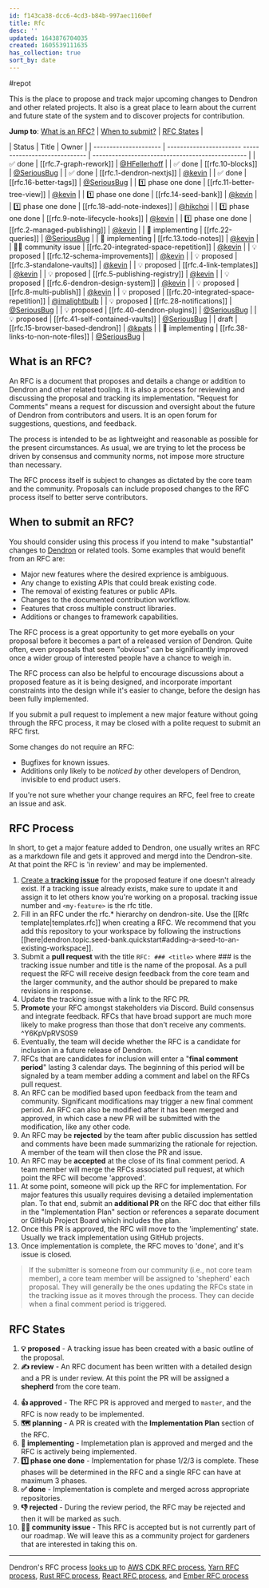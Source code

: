 ```yaml
---
id: f143ca38-dcc6-4cd3-b84b-997aec1160ef
title: Rfc
desc: ''
updated: 1643876704035
created: 1605539111635
has_collection: true
sort_by: date
---
```


#repot

This is the place to propose and track major upcoming changes to Dendron and
other related projects. It also is a great place to learn about the current and
future state of the system and to discover projects for contribution.

[dendron]: https://github.com/dendronhq/dendron

**Jump to**: [What is an RFC?](#what-is-an-rfc) |
[When to submit?](#when-to-submit-an-rfc) | [RFC States](#rfc-states) |

<!--BEGIN_TABLE-->

| Status                | Title                                                                                                    | Owner                                            |
| --------------------- | ----------------------- ----------------------------- | ------------------------------------------------ |
| ✅ done               | [[rfc.7-graph-rework]]               | [@HFellerhoff](https://github.com/hfellerhoff)   |
| ✅ done               | [[rfc.10-blocks]]          | [@SeriousBug](https://github.com/SeriousBug)          |
| ✅ done               | [[rfc.1-dendron-nextjs]] | [@kevin](https://github.com/kevinslin)           |
| ✅ done               | [[rfc.16-better-tags]]                             | [@SeriousBug](https://github.com/SeriousBug)     |
| 1️⃣ phase one done     | [[rfc.11-better-tree-view]]         | [@kevin](https://github.com/kevinslin)           |
| 1️⃣ phase one done     | [[rfc.14-seed-bank]]            | [@kevin](https://github.com/kevinslin)           |
| 1️⃣ phase one done     | [[rfc.18-add-note-indexes]]                               | [@hikchoi](https://github.com/cerebrarium)       |
| 1️⃣ phase one done     | [[rfc.9-note-lifecycle-hooks]]    | [@kevin](https://github.com/kevinslin)           |
| 1️⃣ phase one done     | [[rfc.2-managed-publishing]]        | [@kevin](https://github.com/kevinslin)           |
| 👷 implementing       | [[rfc.22-queries]]                                 | [@SeriousBug](https://github.com/SeriousBug)     |
| 👷 implementing       | [[rfc.13.todo-notes]]               | [@kevin](https://github.com/kevinslin)           |
| 👩‍🌾 community issue    | [[rfc.20-integrated-space-repetition]]             | [@kevin](https://github.com/kevinslin)           |
| 💡 proposed           | [[rfc.12-schema-improvements]]      | [@kevin](https://github.com/kevinslin)           |
| 💡 proposed           | [[rfc.3-standalone-vaults]]         | [@kevin](https://github.com/kevinslin)           |
| 💡 proposed           | [[rfc.4-link-templates]]         | [@kevin](https://github.com/kevinslin)           |
| 💡 proposed           | [[rfc.5-publishing-registry]]       | [@kevin](https://github.com/kevinslin)           |
| 💡 proposed           | [[rfc.6-dendron-design-system]]             | [@kevin](https://github.com/kevinslin)           |
| 💡 proposed           | [[rfc.8-multi-publish]]             | [@kevin](https://github.com/kevinslin)           |
| 💡 proposed           | [[rfc.20-integrated-space-repetition]]         | [@imalightbulb](https://github.com/imalightbulb) |
| 💡 proposed           | [[rfc.28-notifications]]                           | [@SeriousBug](https://github.com/SeriousBug)     |
| 💡 proposed           | [[rfc.40-dendron-plugins]]            | [@SeriousBug](https://github.com/SeriousBug)     |
| 💡 proposed           | [[rfc.41-self-contained-vaults]]      | [@SeriousBug](https://github.com/SeriousBug)     |
| draft                 | [[rfc.15-browser-based-dendron]]                                                                                | [@kpats](https://github.com/kpathakota)          |
| 👷 implementing       | [[rfc.38-links-to-non-note-files]]                                 | [@SeriousBug](https://github.com/SeriousBug)     |
## What is an RFC?

An RFC is a document that proposes and details a change or addition to Dendron
and other related tooling. It is also a process for reviewing and discussing the
proposal and tracking its implementation. "Request for Comments" means a request
for discussion and oversight about the future of Dendron from contributors and
users. It is an open forum for suggestions, questions, and feedback.

The process is intended to be as lightweight and reasonable as possible for the
present circumstances. As usual, we are trying to let the process be driven by
consensus and community norms, not impose more structure than necessary.

The RFC process itself is subject to changes as dictated by the core team and
the community. Proposals can include proposed changes to the RFC process itself
to better serve contributors.

## When to submit an RFC?

You should consider using this process if you intend to make "substantial"
changes to [Dendron](https://github.com/dendronhq/dendron) or related tools.
Some examples that would benefit from an RFC are:

-   Major new features where the desired exprience is ambiguous.
-   Any change to existing APIs that could break existing code.
-   The removal of existing features or public APIs.
-   Changes to the documented contribution workflow.
-   Features that cross multiple construct libraries.
-   Additions or changes to framework capabilities.

The RFC process is a great opportunity to get more eyeballs on your proposal
before it becomes a part of a released version of Dendron. Quite often, even
proposals that seem "obvious" can be significantly improved once a wider group
of interested people have a chance to weigh in.

The RFC process can also be helpful to encourage discussions about a proposed
feature as it is being designed, and incorporate important constraints into the
design while it's easier to change, before the design has been fully
implemented.

If you submit a pull request to implement a new major feature without going
through the RFC process, it may be closed with a polite request to submit an RFC
first.

Some changes do not require an RFC:

-   Bugfixes for known issues.
-   Additions only likely to be _noticed by_ other developers of Dendron, invisible
    to end product users.

If you're not sure whether your change requires an RFC, feel free to create an
issue and ask.

## RFC Process

In short, to get a major feature added to Dendron, one usually writes an RFC as
a markdown file and gets it approved and mergd into the Dendron-site. At that
point the RFC is 'in review' and may be implemented.

1. [Create a **tracking issue**](https://github.com/dendronhq/dendron/issues/new?assignees=&labels=&template=work-item.md&title=)
   for the proposed feature if one doesn't already exist. If a tracking issue
   already exists, make sure to update it and assign it to let others know
   you're working on a proposal. tracking issue number and `<my-feature>` is the
   rfc title.
2. Fill in an RFC under the rfc.\* hierarchy on dendron-site.  Use the [[Rfc template|templates.rfc]] when creating a RFC. We recommend that you add this repository to your workspace by following the instructions [[here|dendron.topic.seed-bank.quickstart#adding-a-seed-to-an-existing-workspace]].
3. Submit a **pull request** with the title `RFC: ### <title>` where ### is the
   tracking issue number and title is the name of the proposal. As a pull
   request the RFC will receive design feedback from the core team and the
   larger community, and the author should be prepared to make revisions in
   response.
4. Update the tracking issue with a link to the RFC PR.
5. **Promote** your RFC amongst stakeholders via Discord. Build consensus and integrate feedback. RFCs that have broad support are much more likely to make progress than those that don't receive any comments. ^Y6KpVpRVS0S9
6. Eventually, the team will decide whether the RFC is a candidate for inclusion
   in a future release of Dendron.
7. RFCs that are candidates for inclusion will enter a "**final comment
   period**" lasting 3 calendar days. The beginning of this period will be
   signaled by a team member adding a comment and label on the RFCs pull
   request.
8. An RFC can be modified based upon feedback from the team and community.
   Significant modifications may trigger a new final comment period. An RFC can
   also be modified after it has been merged and approved, in which case a new
   PR will be submitted with the modification, like any other code.
9. An RFC may be **rejected** by the team after public discussion has settled
   and comments have been made summarizing the rationale for rejection. A member
   of the team will then close the PR and issue.
10. An RFC may be **accepted** at the close of its final comment period. A team
    member will merge the RFCs associated pull request, at which point the RFC
    will become 'approved'.
11. At some point, someone will pick up the RFC for implementation. For major
    features this usually requires devising a detailed implementation plan. To
    that end, submit an **additional PR** on the RFC doc that either fills in
    the "Implementation Plan" section or references a separate document or
    GitHub Project Board which includes the plan.
12. Once this PR is approved, the RFC will move to the 'implementing' state.
    Usually we track implementation using GitHub projects.
13. Once implementation is complete, the RFC moves to 'done', and it's issue is
    closed.

> If the submitter is someone from our community (i.e., not core team member), a
> core team member will be assigned to 'shepherd' each proposal. They will
> generally be the ones updating the RFCs state in the tracking issue as it
> moves through the process. They can decide when a final comment period is
> triggered.

## RFC States

1. **💡 proposed** - A tracking issue has been created with a basic outline of the proposal.
1. **✍️ review** - An RFC document has been written with a detailed design and a PR is under review. At this point the PR will be assigned a **shepherd** from the core team.
<!-- 3. **⏰ final comments** - The shepherd has approved the RFC PR, and announces
   that the RFC enters a period for final comments before it will be approved
   (~1wk). At this stage, if major issues are raised, the RFC may return to
   **Review**. -->
4. **👍 approved** - The RFC PR is approved and merged to `master`, and the RFC
   is now ready to be implemented.
5. **🗺️ planning** - A PR is created with the **Implementation Plan** section of
   the RFC.
6. **👷 implementing** - Implemetation plan is approved and merged and the RFC
   is actively being implemented.
7. **1️⃣ phase one done** - Implementation for phase 1/2/3 is complete. These phases will be determined in the RFC and a single RFC can have at maximum 3 phases.
8. **✅ done** - Implementation is complete and merged across appropriate
   repositories.
9. **👎 rejected** - During the review period, the RFC may be rejected and then
   it will be marked as such.
1. **👩‍🌾 community issue** - This RFC is accepted but is not currently part of our roadmap. We will leave this as a community project for gardeners that are interested in taking this on. 

---

Dendron's RFC process
[looks up](https://handbook.dendron.so/notes/b89ba854-72fb-4ebc-a8a0-55960b89e9dc.html#lookup)
to [AWS CDK RFC process], [Yarn RFC process], [Rust RFC process], [React RFC
process], and [Ember RFC process]

[aws cdk rfc process]: https://github.com/aws/aws-cdk-rfcs
[yarn rfc process]: https://github.com/yarnpkg/rfcs
[rust rfc process]: https://github.com/rust-lang/rfcs
[react rfc process]: https://github.com/reactjs/rfcs
[ember rfc process]: https://github.com/emberjs/rfcs
